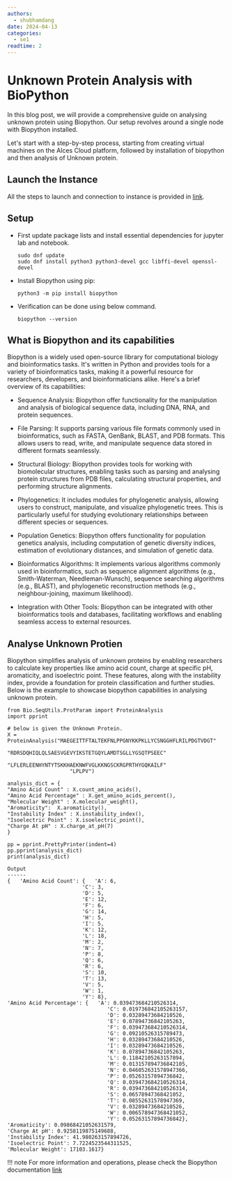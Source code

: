 ```yaml
---
authors:
  - shubhamdang
date: 2024-04-13
categories:
  - se1
readtime: 2
---
```


# Unknown Protein Analysis with BioPython

In this blog post, we will provide a comprehensive guide on analysing unknown protein using Biopython. Our setup revolves around a single node with Biopython installed.


Let's start with a step-by-step process, starting from creating virtual machines on the Alces Cloud platform, followed by installation of biopython and then analysis of Unknown protein.
<!-- more -->

## Launch the Instance  
All the steps to launch and connection to instance is provided in [link](../../docs/starter/instance.md).

## Setup
- First update package lists and install essential dependencies for jupyter lab and notebook.
    ```
    sudo dnf update
    sudo dnf install python3 python3-devel gcc libffi-devel openssl-devel
    ```


- Install Biopython using pip:
    ```
    python3 -m pip install biopython
    ```

- Verification can be done using below command.
    ```
    biopython --version
    ```

## What is Biopython and its capabilities

Biopython is a widely used open-source library for computational biology and bioinformatics tasks. It's written in Python and provides tools for a variety of bioinformatics tasks, making it a powerful resource for researchers, developers, and bioinformaticians alike. Here's a brief overview of its capabilities:

- Sequence Analysis: Biopython offer functionality for the manipulation and analysis of biological sequence data, including DNA, RNA, and protein sequences. 

- File Parsing: It supports parsing various file formats commonly used in bioinformatics, such as FASTA, GenBank, BLAST, and PDB formats. This allows users to read, write, and manipulate sequence data stored in different formats seamlessly.

- Structural Biology: Biopython provides tools for working with biomolecular structures, enabling tasks such as parsing and analysing protein structures from PDB files, calculating structural properties, and performing structure alignments.

- Phylogenetics: It includes modules for phylogenetic analysis, allowing users to construct, manipulate, and visualize phylogenetic trees. This is particularly useful for studying evolutionary relationships between different species or sequences.

- Population Genetics: Biopython offers functionality for population genetics analysis, including computation of genetic diversity indices, estimation of evolutionary distances, and simulation of genetic data.

- Bioinformatics Algorithms: It implements various algorithms commonly used in bioinformatics, such as sequence alignment algorithms (e.g., Smith-Waterman, Needleman-Wunsch), sequence searching algorithms (e.g., BLAST), and phylogenetic reconstruction methods (e.g., neighbour-joining, maximum likelihood).

- Integration with Other Tools: Biopython can be integrated with other bioinformatics tools and databases, facilitating workflows and enabling seamless access to external resources.


## Analyse Unknown Protien 

Biopython simplifies analysis of unknown proteins by enabling researchers to calculate key properties like amino acid count, charge at specific pH, aromaticity, and isoelectric point. These features, along with the instability index, provide a foundation for protein classification and further studies. Below is the example to showcase biopython capabilities in analysing unknown protein.

```
from Bio.SeqUtils.ProtParam import ProteinAnalysis
import pprint

# below is given the Unknown Protein.
X = ProteinAnalysis("MAEGEITTFTALTEKFNLPPGNYKKPKLLYCSNGGHFLRILPDGTVDGT"
                    "RDRSDQHIQLQLSAESVGEVYIKSTETGQYLAMDTSGLLYGSQTPSEEC"
                    "LFLERLEENHYNTYTSKKHAEKNWFVGLKKNGSCKRGPRTHYGQKAILF"
                    "LPLPV")

analysis_dict = {
"Amino Acid Count" : X.count_amino_acids(),
"Amino Acid Percentage" : X.get_amino_acids_percent(),
"Molecular Weight" : X.molecular_weight(),
"Aromaticity":  X.aromaticity(),
"Instability Index" : X.instability_index(),
"Isoelectric Point" : X.isoelectric_point(),
"Charge At pH" : X.charge_at_pH(7)
}

pp = pprint.PrettyPrinter(indent=4)
pp.pprint(analysis_dict)
print(analysis_dict)

Output
------
{   'Amino Acid Count': {   'A': 6,
                        'C': 3,
                        'D': 5,
                        'E': 12,
                        'F': 6,
                        'G': 14,
                        'H': 5,
                        'I': 5,
                        'K': 12,
                        'L': 18,
                        'M': 2,
                        'N': 7,
                        'P': 8,
                        'Q': 6,
                        'R': 6,
                        'S': 10,
                        'T': 13,
                        'V': 5,
                        'W': 1,
                        'Y': 8},
'Amino Acid Percentage': {   'A': 0.039473684210526314,
                                'C': 0.019736842105263157,
                                'D': 0.03289473684210526,
                                'E': 0.07894736842105263,
                                'F': 0.039473684210526314,
                                'G': 0.09210526315789473,
                                'H': 0.03289473684210526,
                                'I': 0.03289473684210526,
                                'K': 0.07894736842105263,
                                'L': 0.11842105263157894,
                                'M': 0.013157894736842105,
                                'N': 0.046052631578947366,
                                'P': 0.05263157894736842,
                                'Q': 0.039473684210526314,
                                'R': 0.039473684210526314,
                                'S': 0.06578947368421052,
                                'T': 0.08552631578947369,
                                'V': 0.03289473684210526,
                                'W': 0.006578947368421052,
                                'Y': 0.05263157894736842},
'Aromaticity': 0.09868421052631579,
'Charge At pH': 0.9258119875149688,
'Instability Index': 41.980263157894726,
'Isoelectric Point': 7.7224523544311525,
'Molecular Weight': 17103.1617}
```


!!! note 
    For more information and operations, please check the Biopython documentation [link](https://biopython.org/wiki/Documentation)
